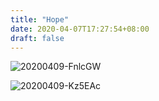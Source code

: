 ```yaml
---
title: "Hope"
date: 2020-04-07T17:27:54+08:00
draft: false
---
```


![20200409-FnlcGW](https://gitee.com/zzzzz1/assets/raw/master/assets/20200409-FnlcGW.jpg)

![20200409-Kz5EAc](https://gitee.com/zzzzz1/assets/raw/master/assets/20200409-Kz5EAc.jpg)
